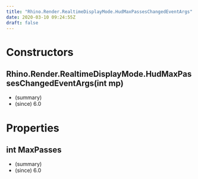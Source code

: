 ```yaml
---
title: "Rhino.Render.RealtimeDisplayMode.HudMaxPassesChangedEventArgs"
date: 2020-03-10 09:24:55Z
draft: false
---
```


# Constructors
## Rhino.Render.RealtimeDisplayMode.HudMaxPassesChangedEventArgs(int mp)
- (summary) 
- (since) 6.0
# Properties
## int MaxPasses
- (summary) 
- (since) 6.0
